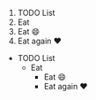 1. TODO List
  1. Eat
  2. Eat :smile:
  3. Eat again :heart:
  
  * TODO List
    * Eat
      * Eat :smile:
      * Eat again :heart:
